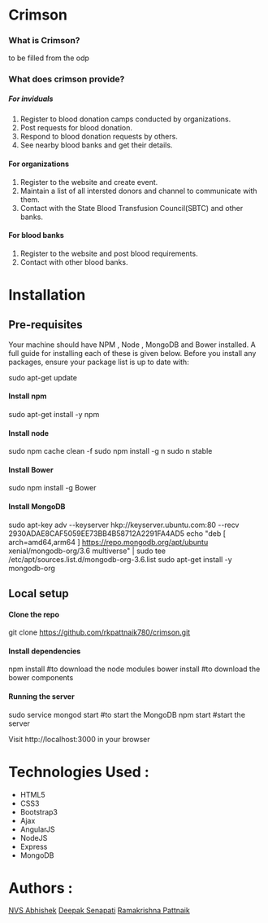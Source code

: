 # Crimson

### What is Crimson?

to be filled from the odp

### What does crimson provide?

##### For inviduals
1. Register to blood donation camps conducted by organizations.
2. Post requests for blood donation.
3. Respond to blood donation requests by others.
4. See nearby blood banks and get their details.

#### For organizations
1. Register to the website and create event.
2. Maintain a list of all intersted donors and channel to communicate with them.
3. Contact with the State Blood Transfusion Council(SBTC) and other banks.

#### For blood banks
1. Register to the website and post blood requirements.
2. Contact with other blood banks.

# Installation

## Pre-requisites

Your machine should have NPM , Node , MongoDB and Bower installed. 
A full guide for installing each of these is given below. 
Before you install any packages, ensure your package list is up to date with:

   sudo apt-get update

#### Install npm

   sudo apt-get install -y npm

#### Install node

   sudo npm cache clean -f
   sudo npm install -g n
   sudo n stable

#### Install Bower

   sudo npm install -g Bower

#### Install MongoDB

   sudo apt-key adv --keyserver hkp://keyserver.ubuntu.com:80 --recv 2930ADAE8CAF5059EE73BB4B58712A2291FA4AD5
   echo "deb [ arch=amd64,arm64 ] https://repo.mongodb.org/apt/ubuntu xenial/mongodb-org/3.6 multiverse" | sudo tee /etc/apt/sources.list.d/mongodb-org-3.6.list
   sudo apt-get install -y mongodb-org


## Local setup

#### Clone the repo

   git clone https://github.com/rkpattnaik780/crimson.git

#### Install dependencies

   npm install #to download the node modules
   bower install #to download the bower components

#### Running the server

   sudo service mongod start #to start the MongoDB
   npm start #start the server

Visit http://localhost:3000 in your browser

# Technologies Used :
* HTML5
* CSS3
* Bootstrap3
* Ajax
* AngularJS
* NodeJS
* Express
* MongoDB

# Authors :
[NVS Abhishek](https://github.com/nvs16)
[Deepak Senapati](https://github.com/deepak345)
[Ramakrishna Pattnaik](https://github.com/rkpattnaik780)